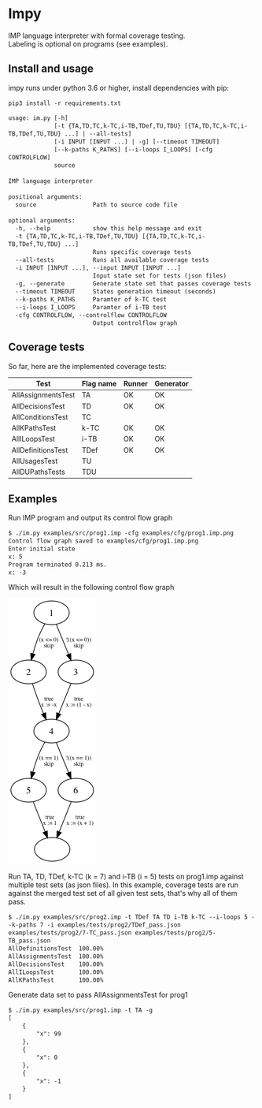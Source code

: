 # Impy

IMP language interpreter with formal coverage testing.  
Labeling is optional on programs (see examples).

## Install and usage

impy runs under python 3.6 or higher, install dependencies with pip:
```
pip3 install -r requirements.txt
```

```
usage: im.py [-h]
             [-t {TA,TD,TC,k-TC,i-TB,TDef,TU,TDU} [{TA,TD,TC,k-TC,i-TB,TDef,TU,TDU} ...] | --all-tests]
             [-i INPUT [INPUT ...] | -g] [--timeout TIMEOUT]
             [--k-paths K_PATHS] [--i-loops I_LOOPS] [-cfg CONTROLFLOW]
             source

IMP language interpreter

positional arguments:
  source                Path to source code file

optional arguments:
  -h, --help            show this help message and exit
  -t {TA,TD,TC,k-TC,i-TB,TDef,TU,TDU} [{TA,TD,TC,k-TC,i-TB,TDef,TU,TDU} ...]
                        Runs specific coverage tests
  --all-tests           Runs all available coverage tests
  -i INPUT [INPUT ...], --input INPUT [INPUT ...]
                        Input state set for tests (json files)
  -g, --generate        Generate state set that passes coverage tests
  --timeout TIMEOUT     States generation timeout (seconds)
  --k-paths K_PATHS     Paramter of k-TC test
  --i-loops I_LOOPS     Paramter of i-TB test
  -cfg CONTROLFLOW, --controlflow CONTROLFLOW
                        Output controlflow graph
```

## Coverage tests

So far, here are the implemented coverage tests:

| Test               	| Flag name 	| Runner 	| Generator 	|
|--------------------	|-----------	|--------	|-----------	|
| AllAssignmentsTest 	| TA        	| OK     	| OK        	|
| AllDecisionsTest   	| TD        	| OK     	| OK        	|
| AllConditionsTest  	| TC        	|        	|           	|
| AllKPathsTest      	| k-TC      	| OK     	| OK        	|
| AllILoopsTest      	| i-TB      	| OK     	| OK        	|
| AllDefinitionsTest 	| TDef      	| OK     	| OK        	|
| AllUsagesTest      	| TU        	|        	|           	|
| AllDUPathsTests    	| TDU       	|        	|           	|

## Examples

Run IMP program and output its control flow graph
```
$ ./im.py examples/src/prog1.imp -cfg examples/cfg/prog1.imp.png
Control flow graph saved to examples/cfg/prog1.imp.png
Enter initial state
x: 5
Program terminated 0.213 ms.
x: -3
```

Which will result in the following control flow graph

![Control Flow Graph for prog1](https://github.com/lypnol/impy/raw/master/examples/cfg/prog1.imp.png)

Run TA, TD, TDef, k-TC (k = 7) and i-TB (i = 5) tests on prog1.imp against multiple test sets (as json files).
In this example, coverage tests are run against the merged test set of all given test sets, that's why all of them pass.
```
$ ./im.py examples/src/prog2.imp -t TDef TA TD i-TB k-TC --i-loops 5 --k-paths 7 -i examples/tests/prog2/TDef_pass.json examples/tests/prog2/7-TC_pass.json examples/tests/prog2/5-TB_pass.json
AllDefinitionsTest  100.00%
AllAssignmentsTest  100.00%
AllDecisionsTest    100.00%
AllILoopsTest       100.00%
AllKPathsTest       100.00%
```

Generate data set to pass AllAssignmentsTest for prog1
```
$ ./im.py examples/src/prog1.imp -t TA -g
[
    {
        "x": 99
    },
    {
        "x": 0
    },
    {
        "x": -1
    }
]
```
